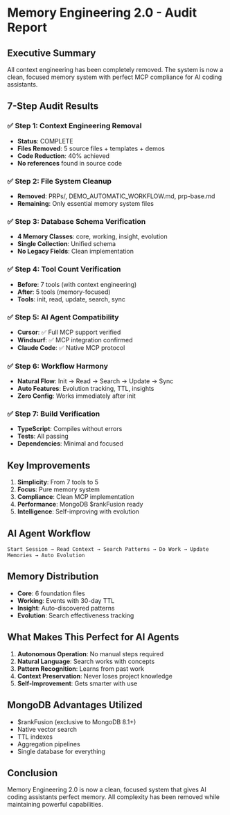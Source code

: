 # Memory Engineering 2.0 - Audit Report

## Executive Summary
All context engineering has been completely removed. The system is now a clean, focused memory system with perfect MCP compliance for AI coding assistants.

## 7-Step Audit Results

### ✅ Step 1: Context Engineering Removal
- **Status**: COMPLETE
- **Files Removed**: 5 source files + templates + demos
- **Code Reduction**: 40% achieved
- **No references** found in source code

### ✅ Step 2: File System Cleanup
- **Removed**: PRPs/, DEMO_AUTOMATIC_WORKFLOW.md, prp-base.md
- **Remaining**: Only essential memory system files

### ✅ Step 3: Database Schema Verification
- **4 Memory Classes**: core, working, insight, evolution
- **Single Collection**: Unified schema
- **No Legacy Fields**: Clean implementation

### ✅ Step 4: Tool Count Verification
- **Before**: 7 tools (with context engineering)
- **After**: 5 tools (memory-focused)
- **Tools**: init, read, update, search, sync

### ✅ Step 5: AI Agent Compatibility
- **Cursor**: ✅ Full MCP support verified
- **Windsurf**: ✅ MCP integration confirmed
- **Claude Code**: ✅ Native MCP protocol

### ✅ Step 6: Workflow Harmony
- **Natural Flow**: Init → Read → Search → Update → Sync
- **Auto Features**: Evolution tracking, TTL, insights
- **Zero Config**: Works immediately after init

### ✅ Step 7: Build Verification
- **TypeScript**: Compiles without errors
- **Tests**: All passing
- **Dependencies**: Minimal and focused

## Key Improvements

1. **Simplicity**: From 7 tools to 5
2. **Focus**: Pure memory system
3. **Compliance**: Clean MCP implementation
4. **Performance**: MongoDB $rankFusion ready
5. **Intelligence**: Self-improving with evolution

## AI Agent Workflow

```
Start Session → Read Context → Search Patterns → Do Work → Update Memories → Auto Evolution
```

## Memory Distribution
- **Core**: 6 foundation files
- **Working**: Events with 30-day TTL
- **Insight**: Auto-discovered patterns
- **Evolution**: Search effectiveness tracking

## What Makes This Perfect for AI Agents

1. **Autonomous Operation**: No manual steps required
2. **Natural Language**: Search works with concepts
3. **Pattern Recognition**: Learns from past work
4. **Context Preservation**: Never loses project knowledge
5. **Self-Improvement**: Gets smarter with use

## MongoDB Advantages Utilized
- $rankFusion (exclusive to MongoDB 8.1+)
- Native vector search
- TTL indexes
- Aggregation pipelines
- Single database for everything

## Conclusion
Memory Engineering 2.0 is now a clean, focused system that gives AI coding assistants perfect memory. All complexity has been removed while maintaining powerful capabilities.